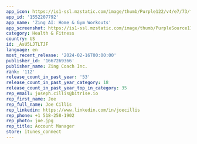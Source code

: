 ```yaml
---
app_icon: https://is1-ssl.mzstatic.com/image/thumb/Purple122/v4/e7/73/f0/e773f0e4-7114-a8dc-0d85-ac8178090e3c/AppIcon-0-0-1x_U007emarketing-0-7-0-85-220.png/1024x1024bb.png
app_id: '1552207792'
app_name: 'Zing AI: Home & Gym Workouts'
app_screenshot: https://is1-ssl.mzstatic.com/image/thumb/PurpleSource116/v4/92/98/a2/9298a272-88cb-e1b4-584d-6b9216c5ca4b/5815ba3e-db0c-4825-ad6e-35bad300f51a_Screen_1.png/1242x2688bb.png
category: Health & Fitness
country: US
id: _AsU5LJTLTJF
language: en
most_recent_release: '2024-02-16T00:00:00'
publisher_id: '1667269366'
publisher_name: Zing Coach Inc.
rank: '112'
release_count_in_past_year: '53'
release_count_in_past_year_category: 18
release_count_in_past_year_top_in_category: 35
rep_email: joseph.cillis@bitrise.io
rep_first_name: Joe
rep_full_name: Joe Cillis
rep_linkedin: https://www.linkedin.com/in/joecillis
rep_phone: +1 518-258-1902
rep_photo: joe.jpg
rep_title: Account Manager
store: itunes_connect
---
```

